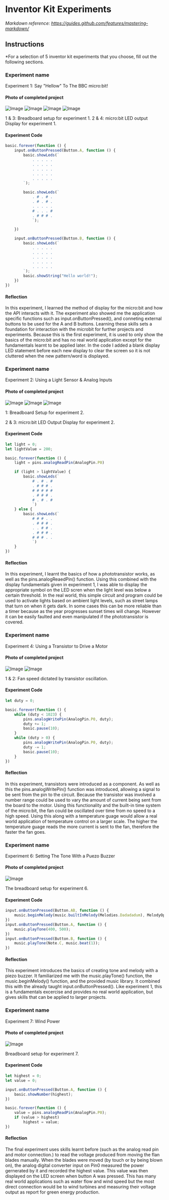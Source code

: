 # Inventor Kit Experiments

*Markdown reference: https://guides.github.com/features/mastering-markdown/*

## Instructions ##

*For a selection of 5 inventor kit experiments that you choose, fill out the following sections.

### Experiment name ###

Experiment 1: Say "Hellow" To The BBC micro:bit!

#### Photo of completed project ####

![Image](kitexperiments/experiment_01_01.jpg) ![Image](kitexperiments/experiment_01_02.jpg)
![Image](kitexperiments/experiment_01_03.jpg) ![Image](kitexperiments/experiment_01_04.jpg)

1 & 3: Breadboard setup for experiment 1.
2 & 4: micro:bit LED output Display for experiment 1.

#### Experiment Code ####

```javascript
basic.forever(function () {
    input.onButtonPressed(Button.A, function () {
        basic.showLeds(`
            . . . . .
            . . . . .
            . . . . .
            . . . . .
            . . . . .
        `);

        basic.showLeds(`
            . # . # .
            . # . # .
            . . . . .
            # . . . #
            . # # # .
            `);

    })

    input.onButtonPressed(Button.B, function () {
        basic.showLeds(`
            . . . . .
            . . . . .
            . . . . .
            . . . . .
            . . . . .
        `);
        basic.showString("Hello world!");
    })
})
```

#### Reflection ####

In this experiment, I learned the method of display for the micro:bit and how the API interacts with it. The experiment also showed me the application specific functions such as input.onButtonPressed(), and conneting external buttons to be used for the A and B buttons. Learning these skills sets a foundation for interaction with the microbit for further projects and experiments. Because this is the first experiment, it is used to only show the basics of the micro:bit and has no real world application except for the fundamentals learnt to be applied later. In the code I added a blank display LED statement before each new display to clear the screen so it is not cluttered when the new pattern/word is displayed.

### Experiment name ###

Experiment 2: Using a Light Sensor & Analog Inputs

#### Photo of completed project ####

![Image](kitexperiments/experiment_02_01.jpg) ![Image](kitexperiments/experiment_02_02.jpg) ![Image](kitexperiments/experiment_02_03.jpg)

1: Breadboard Setup for experiment 2.

2 & 3: micro:bit LED Output Display for experiment 2.

#### Experiment Code ####

```javascript
let light = 0;
let lightValue = 200;

basic.forever(function () {
    light = pins.analogReadPin(AnalogPin.P0)

    if (light > lightValue) {
        basic.showLeds(`
            # . # . #
            . # # # .
            # # # # #
            . # # # .
            # . # . #
            `)
    } else {
        basic.showLeds(`
            # # # . .
            . # # # .
            . . # # .
            . # # # .
            # # # . .
            `)
    }
})

```

#### Reflection ####

In this experiment, I learnt the basics of how a phototransistor works, as well as the pins.analogReaedPin() function. Using this combined with the display fundamentals given in experiment 1, I was able to display the appropriate symbol on the LED scren when the light level was below a certain threshold. In the real world, this simple circuit and program could be used to activate lights based on ambient light levels, such as street lamps that turn on when it gets dark. In some cases this can be more reliable than a timer because as the year progresses sunset times will change. However it can be easily faulted and even manipulated if the phototransistor is covered. 

### Experiment name ###

Experiment 4: Using a Transistor to Drive a Motor

#### Photo of completed project ####

![Image](kitexperiments/experiment_04_01.jpg) ![Image](kitexperiments/experiment_04_02.jpg)

1 & 2: Fan speed dictated by transistor oscillation.

#### Experiment Code ####

```javascript
let duty = 0;

basic.forever(function () {
    while (duty < 1023) {
        pins.analogWritePin(AnalogPin.P0, duty);
        duty += 1;
        basic.pause(10);
    }
    while (duty > 0) {
        pins.analogWritePin(AnalogPin.P0, duty);
        duty -= 1;
        basic.pause(10);
    }
})

```

#### Reflection ####

In this experiment, transistors were introduced as a component. As well as this the pins.analogWritePin() function was introduced, allowing a signal to be sent from the pin to the circuit. Because the transistor was involved a number range could be used to vary the amount of current being sent from the board to the motor. Using this functionality and the built-in time system of the micro:bit, the fan could be oscillated over time from no speed to a high speed. Using this along with a temperature guage would allow a real world application of temperature control on a larger scale. The higher the temperature guage reads the more current is sent to the fan, therefore the faster the fan goes.

### Experiment name ###

Experiment 6: Setting The Tone With a Puezo Buzzer

#### Photo of completed project ####

![Image](kitexperiments/experiment_06_01.jpg)

The breadboard setup for experiment 6.

#### Experiment Code ####

```javascript
input.onButtonPressed(Button.AB, function () {
    music.beginMelody(music.builtInMelody(Melodies.Dadadadum), MelodyOptions.Once)
})
input.onButtonPressed(Button.A, function () {
    music.playTone(400, 500);
})
input.onButtonPressed(Button.B, function () {
    music.playTone(Note.C, music.beat(1));
})
```

#### Reflection ####

This experiment introduces the basics of creating tone and melody with a piezo buzzer. It familiarized me with the music.playTone() function, the music.beginMelody() function, and the provided music library. It combined this with the already taught input.onButtonPressed(). Like experiment 1, this is a fundamentals excercise and provides no real world application, but gives skills that can be applied to larger projects.

### Experiment name ###

Experiment 7: Wind Power

#### Photo of completed project ####

![Image](kitexperiments/experiment_07_01.jpg)

Breadboard setup for experiment 7.

#### Experiment Code ####

```javascript
let highest = 0;
let value = 0;

input.onButtonPressed(Button.A, function () {
    basic.showNumber(highest);
})

basic.forever(function () {
    value = pins.analogReadPin(AnalogPin.P0);
    if (value > highest)
        highest = value;
})

```

#### Reflection ####

The final experiment uses skills learnt before (such as the analog read pin and motor connection.) to read the voltage produced from moving the flan blades manually. When the blades were moved (by touch or by being blown on), the analog digital converter input on Pin0 measured the power gernerated by it and recorded the highest value. This value was then displayed on the LED screen when button A was pressed. This has many real world applications such as water flow and wind speed but the most direct connection would be to wind turbines and measuring their voltage output as report for green energy production.
